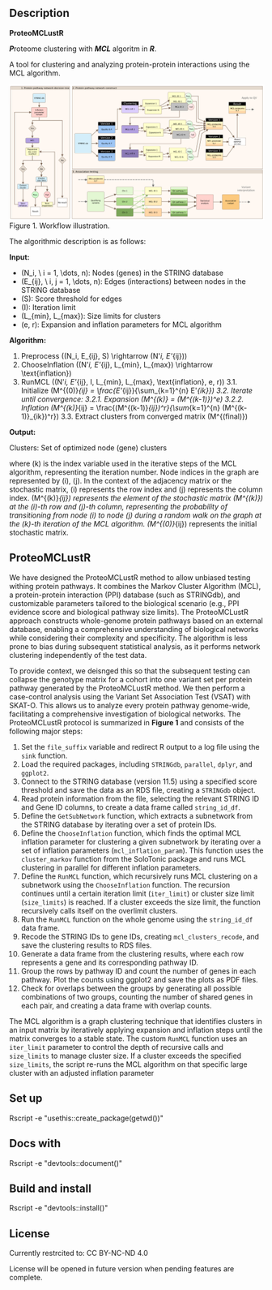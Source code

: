 ## Description

**__ProteoMCLustR__**

***P***roteome clustering with ***MCL*** algoritm in ***R***.

A tool for clustering and analyzing protein-protein interactions using the MCL algorithm.

![Alt Text](./images/mcl_skat.png)
Figure 1. Workflow illustration.

The algorithmic description is as follows:

**Input:**

- \(N_i, \ i = 1, \dots, n\): Nodes (genes) in the STRING database
- \(E_{ij}, \ i, j = 1, \dots, n\): Edges (interactions) between nodes in the STRING database
- \(S\): Score threshold for edges
- \(I\): Iteration limit
- \(L_{min}, L_{max}\): Size limits for clusters
- \(e, r\): Expansion and inflation parameters for MCL algorithm

**Algorithm:**

1. Preprocess \((N_i, E_{ij}, S) \rightarrow (N'_i, E'_{ij})\)
2. ChooseInflation \((N'_i, E'_{ij}, L_{min}, L_{max}) \rightarrow \text{inflation}\)
3. RunMCL \((N'_i, E'_{ij}, I, L_{min}, L_{max}, \text{inflation}, e, r)\)
    3.1. Initialize \(M^{(0)}_{ij} = \frac{E'_{ij}}{\sum_{k=1}^{n} E'_{ik}}\)
    3.2. Iterate until convergence:
        3.2.1. Expansion \(M^{(k)} = (M^{(k-1)})^e\)
        3.2.2. Inflation \(M^{(k)}_{ij} = \frac{(M^{(k-1)}_{ij})^r}{\sum_{k=1}^{n} (M^{(k-1)}_{ik})^r}\)
    3.3. Extract clusters from converged matrix \(M^{(final)}\)

**Output:**

Clusters: Set of optimized node (gene) clusters

where \(k\) is the index variable used in the iterative steps of the MCL algorithm, representing the iteration number.
Node indices in the graph are represented by \(i\), \(j\). In the context of the adjacency matrix or the stochastic matrix, \(i\) represents the row index and \(j\) represents the column index.
\(M^{(k)}_{ij}\) represents the element of the stochastic matrix \(M^{(k)}\) at the \(i\)-th row and \(j\)-th column, representing the probability of transitioning from node \(i\) to node \(j\) during a random walk on the graph at the \(k\)-th iteration of the MCL algorithm.
\(M^{(0)}_{ij}\) represents the initial stochastic matrix.



## ProteoMCLustR

We have designed the ProteoMCLustR method to allow unbiased testing withing protein pathways. 
It combines the Markov Cluster Algorithm (MCL), a protein-protein interaction (PPI) database (such as STRINGdb), and customizable parameters tailored to the biological scenario (e.g., PPI evidence score and biological pathway size limits). The ProteoMCLustR approach constructs whole-genome protein pathways based on an external database, enabling a comprehensive understanding of biological networks while considering their complexity and specificity. The algorithm is less prone to bias during subsequent statistical analysis, as it performs network clustering independently of the test data.

To provide context, we deisnged this so that the subsequent testing can collapse the genotype matrix for a cohort into one variant set per protein pathway generated by the ProteoMCLustR method. We then perform a case-control analysis using the Variant Set Association Test (VSAT) with SKAT-O. This allows us to analyze every protein pathway genome-wide, facilitating a comprehensive investigation of biological networks. 
The ProteoMCLustR protocol is summarized in **Figure 1** and consists of the following major steps:

1. Set the `file_suffix` variable and redirect R output to a log file using the `sink` function.
2. Load the required packages, including `STRINGdb`, `parallel`, `dplyr`, and `ggplot2`.
3. Connect to the STRING database (version 11.5) using a specified score threshold and save the data as an RDS file, creating a `STRINGdb` object.
4. Read protein information from the file, selecting the relevant STRING ID and Gene ID columns, to create a data frame called `string_id_df`.
5. Define the `GetSubNetwork` function, which extracts a subnetwork from the STRING database by iterating over a set of protein IDs.
6. Define the `ChooseInflation` function, which finds the optimal MCL inflation parameter for clustering a given subnetwork by iterating over a set of inflation parameters (`mcl_inflation_param`). This function uses the `cluster_markov` function from the SoloTonic package and runs MCL clustering in parallel for different inflation parameters.
7. Define the `RunMCL` function, which recursively runs MCL clustering on a subnetwork using the `ChooseInflation` function. The recursion continues until a certain iteration limit (`iter_limit`) or cluster size limit (`size_limits`) is reached. If a cluster exceeds the size limit, the function recursively calls itself on the overlimit clusters.
8. Run the `RunMCL` function on the whole genome using the `string_id_df` data frame.
9. Recode the STRING IDs to gene IDs, creating `mcl_clusters_recode`, and save the clustering results to RDS files.
10. Generate a data frame from the clustering results, where each row represents a gene and its corresponding pathway ID.
11. Group the rows by pathway ID and count the number of genes in each pathway. Plot the counts using ggplot2 and save the plots as PDF files.
12. Check for overlaps between the groups by generating all possible combinations of two groups, counting the number of shared genes in each pair, and creating a data frame with overlap counts.

The MCL algorithm is a graph clustering technique that identifies clusters in an input matrix by iteratively applying expansion and inflation steps until the matrix converges to a stable state. The custom `RunMCL` function uses an `iter_limit` parameter to control the depth of recursive calls and `size_limits` to manage cluster size. If a cluster exceeds the specified `size_limits`, the script re-runs the MCL algorithm on that specific large cluster with an adjusted inflation parameter



## Set up
Rscript -e "usethis::create_package(getwd())"

## Docs with 
Rscript -e "devtools::document()"

## Build and install

Rscript -e "devtools::install()"


## License
Currently restrcited to: CC BY-NC-ND 4.0

License will be opened in future version when pending features are complete.


